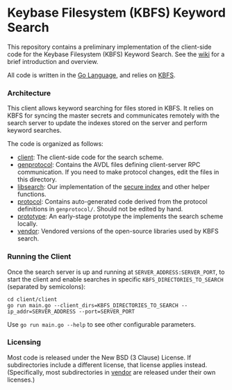 # Keybase Filesystem (KBFS) Keyword Search

This repository contains a preliminary implementation of the client-side code
for the Keybase Filesystem (KBFS) Keyword Search.  See the
[wiki](https://github.com/keybase/search/wiki) for a brief
introduction and overview.

All code is written in the [Go Language](https://golang.org), and relies
on [KBFS](https://github.com/keybase/kbfs/tree/master/go).

### Architecture

This client allows keyword searching for files stored in KBFS.  It relies on
KBFS for syncing the master secrets and communicates remotely with the search
server to update the indexes stored on the server and perform keyword searches.

The code is organized as follows:

* [client](client/): The client-side code for the search scheme.
* [genprotocol](genprotocol/): Contains the AVDL files defining client-server RPC communication. If you need to make protocol changes, edit the files in this directory.
* [libsearch](libsearch/): Our implementation of the [secure index](http://eprint.iacr.org/2003/216.pdf) and other helper functions.
* [protocol](protocol/): Contains auto-generated code derived from the protocol definitions in `genprotocol/`.  Should not be edited by hand.
* [prototype](prototype/): An early-stage prototype the implements the search scheme locally.
* [vendor](vendor/): Vendored versions of the open-source libraries used by KBFS search.

### Running the Client
Once the search server is up and running at `SERVER_ADDRESS:SERVER_PORT`, to start the client and enable searches in specific `KBFS_DIRECTORIES_TO_SEARCH` (separated by semicolons):
```
cd client/client
go run main.go --client_dirs=KBFS_DIRECTORIES_TO_SEARCH --ip_addr=SERVER_ADDRESS --port=SERVER_PORT
```
Use `go run main.go --help` to see other configurable parameters.

### Licensing
Most code is released under the New BSD (3 Clause) License.  If subdirectories include a different license, that license applies instead.  (Specifically, most subdirectories in [vendor](vendor/) are released under their own licenses.)
